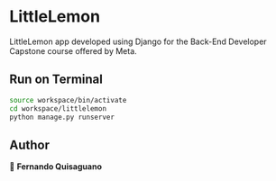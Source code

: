 # LittleLemon

LittleLemon app developed using Django for the Back-End Developer Capstone course offered by Meta.



## Run on Terminal

```sh
source workspace/bin/activate
cd workspace/littlelemon
python manage.py runserver
```



## Author

👤 **Fernando Quisaguano**
